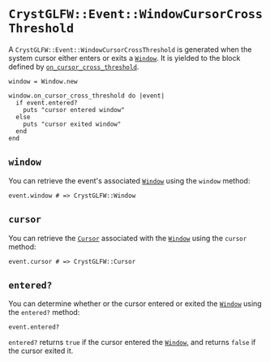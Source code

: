 # `CrystGLFW::Event::WindowCursorCrossThreshold`

A `CrystGLFW::Event::WindowCursorCrossThreshold` is generated when the system cursor either enters or exits a [`Window`](/deep-dive/window.md). It is yielded to the block defined by [`on_cursor_cross_threshold`](/deep-dive/window/callbacks/on-cursor-cross-threshold.md).

```crystal
window = Window.new

window.on_cursor_cross_threshold do |event|
  if event.entered?
    puts "cursor entered window"
  else
    puts "cursor exited window"
  end
end
```

## `window`

You can retrieve the event's associated [`Window`](/deep-dive/window.md) using the `window` method:

```crystal
event.window # => CrystGLFW::Window
```

## `cursor`

You can retrieve the [`Cursor`](/deep-dive/window/cursors.md) associated with the [`Window`](/deep-dive/window.md) using the `cursor` method:

```crystal
event.cursor # => CrystGLFW::Cursor
```

## `entered?`

You can determine whether or the cursor entered or exited the [`Window`](/deep-dive/window.md) using the `entered?` method:

```crystal
event.entered?
```

`entered?` returns `true` if the cursor entered the [`Window`](/deep-dive/window.md), and returns `false` if the cursor exited it.
